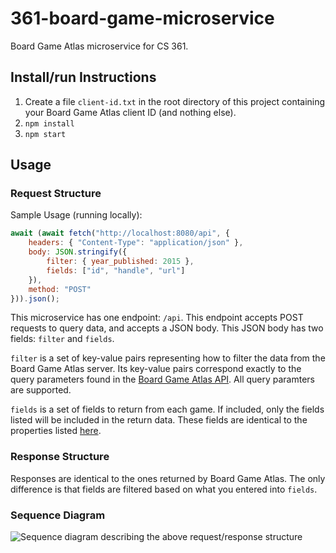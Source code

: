 # 361-board-game-microservice

Board Game Atlas microservice for CS 361.

## Install/run Instructions
1. Create a file `client-id.txt` in the root directory of this project containing your Board Game Atlas client ID (and nothing else).
2. `npm install`
3. `npm start`

## Usage

### Request Structure

Sample Usage (running locally):
```js
await (await fetch("http://localhost:8080/api", {
    headers: { "Content-Type": "application/json" },
    body: JSON.stringify({
        filter: { year_published: 2015 },
        fields: ["id", "handle", "url"] 
    }),
    method: "POST"
})).json();
```

This microservice has one endpoint: `/api`. This endpoint accepts POST requests to query data, and accepts a JSON body. This JSON body has two fields: `filter` and `fields`. 

`filter` is a set of key-value pairs representing how to filter the data from the Board Game Atlas server. Its key-value pairs correspond exactly to the query parameters found in the [Board Game Atlas API](https://www.boardgameatlas.com/api/docs/search). All query paramters are supported.

`fields` is a set of fields to return from each game. If included, only the fields listed will be included in the return data. These fields are identical to the properties listed [here](https://www.boardgameatlas.com/api/docs/gameobject).

### Response Structure

Responses are identical to the ones returned by Board Game Atlas. The only difference is that fields are filtered based on what you entered into `fields`. 

### Sequence Diagram
![Sequence diagram describing the above request/response structure](361-board-game-microservice/blob/main/sequence-diagram.jpg?raw=true)